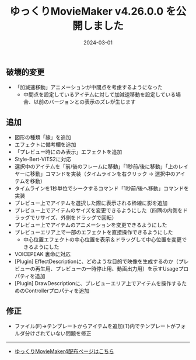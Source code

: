 ﻿---
title: ゆっくりMovieMaker v4.26.0.0 を公開しました
date: 2024-03-01
tags: [YMM4,お知らせ]
---
## 破壊的変更
- 「加減速移動」アニメーションが中間点を考慮するようになった
  - 中間点を設定しているアイテムに対して加減速移動を設定している場合、以前のバージョンとの表示のズレが生じます
## 追加
- 図形の種類「線」を追加
- エフェクトに備考欄を追加
- 「プレビュー時にのみ表示」エフェクトを追加
- Style-Bert-VITS2に対応
- 選択中のアイテムを「前/後のフレームに移動」「1秒前/後に移動」「上のレイヤーに移動」コマンドを実装（タイムラインを右クリック → 選択中のアイテムを移動）
- タイムラインを1秒単位でシークするコマンド「1秒前/後へ移動」コマンドを実装
- プレビュー上でアイテムを選択した際に表示される枠線に影を追加
- プレビュー上でアイテムのサイズを変更できるようにした（四隅の内側をドラッグでリサイズ、外側をドラッグで回転）
- プレビュー上でアイテムのアニメーションを変更できるようにした
- プレビューエリア上で一部のエフェクトを直接操作できるようにした
  - 中心位置エフェクトの中心位置を表示＆ドラッグして中心位置を変更できるようにした
- VOICEPEAK 裏命に対応
- [Plugin] EffectDescriptionに、どのような目的で映像を生成するのか（プレビューの再生用、プレビューの一時停止用、動画出力用）を示すUsageプロパティを追加
- [Plugin] DrawDescriptionに、プレビューエリア上でアイテムを操作するためのControllerプロパティを追加
## 修正
- ファイル(F)→テンプレートからアイテムを追加(T)内でテンプレートがフォルダ分けされていない問題を修正

---

- [ゆっくりMovieMaker4配布ページはこちら](../index.md)